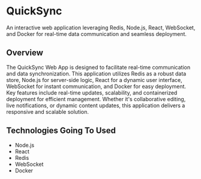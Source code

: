 # QuickSync

An interactive web application leveraging Redis, Node.js, React, WebSocket, and Docker for real-time data communication and seamless deployment.


## Overview

The QuickSync Web App is designed to facilitate real-time communication and data synchronization. This application utilizes Redis as a robust data store, Node.js for server-side logic, React for a dynamic user interface, WebSocket for instant communication, and Docker for easy deployment. Key features include real-time updates, scalability, and containerized deployment for efficient management. Whether it's collaborative editing, live notifications, or dynamic content updates, this application delivers a responsive and scalable solution.

## Technologies Going To Used

- Node.js
- React
- Redis
- WebSocket
- Docker
